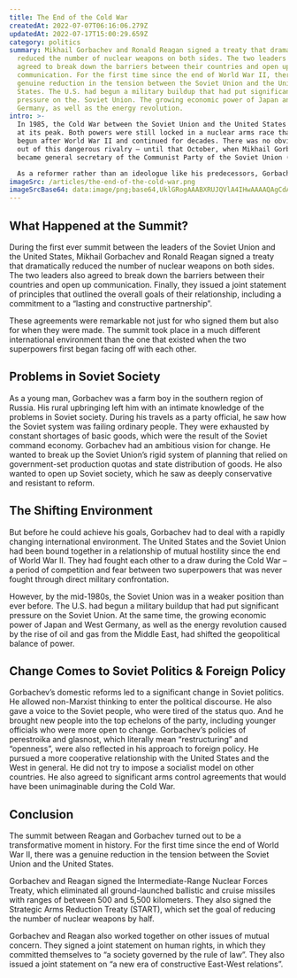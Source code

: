 ```yaml
---
title: The End of the Cold War
createdAt: 2022-07-07T06:16:06.279Z
updatedAt: 2022-07-17T15:00:29.659Z
category: politics
summary: Mikhail Gorbachev and Ronald Reagan signed a treaty that dramatically
  reduced the number of nuclear weapons on both sides. The two leaders also
  agreed to break down the barriers between their countries and open up
  communication. For the first time since the end of World War II, there was a
  genuine reduction in the tension between the Soviet Union and the United
  States. The U.S. had begun a military buildup that had put significant
  pressure on the. Soviet Union. The growing economic power of Japan and West
  Germany, as well as the energy revolution.
intro: >-
  In 1985, the Cold War between the Soviet Union and the United States was
  at its peak. Both powers were still locked in a nuclear arms race that had
  begun after World War II and continued for decades. There was no obvious way
  out of this dangerous rivalry – until that October, when Mikhail Gorbachev
  became general secretary of the Communist Party of the Soviet Union (CPSU).

  As a reformer rather than an ideologue like his predecessors, Gorbachev understood that continuing on this path could lead to catastrophe for his country. In December 1985, he traveled to New York City for a summit with U.S. President Ronald Reagan. At their first meeting, which took place in a small purple room at the UN headquarters, they began what would become a fundamental shift in international relations.
imageSrc: /articles/the-end-of-the-cold-war.png
imageSrcBase64: data:image/png;base64,UklGRogAAABXRUJQVlA4IHwAAAAQAgCdASoKAAoAAUAmJZwCdAEQdrLfOvCQAP77uH9UcD+Si99AdSX1+h/P79HndBmTPxGt796Ge45J695Tf5K2j59M+/+zhOoUjcgrVj63sO/myvTBL3PnhJxXhIJit8g5McbK1APx2hmbWLMY8i2gUV4wWOqX7oxGKYAA
---
```


## What Happened at the Summit?

During the first ever summit between the leaders of the Soviet Union and the United States, Mikhail Gorbachev and Ronald Reagan signed a treaty that dramatically reduced the number of nuclear weapons on both sides. The two leaders also agreed to break down the barriers between their countries and open up communication. Finally, they issued a joint statement of principles that outlined the overall goals of their relationship, including a commitment to a “lasting and constructive partnership”.

These agreements were remarkable not just for who signed them but also for when they were made. The summit took place in a much different international environment than the one that existed when the two superpowers first began facing off with each other.

## Problems in Soviet Society

As a young man, Gorbachev was a farm boy in the southern region of Russia. His rural upbringing left him with an intimate knowledge of the problems in Soviet society. During his travels as a party official, he saw how the Soviet system was failing ordinary people. They were exhausted by constant shortages of basic goods, which were the result of the Soviet command economy.
Gorbachev had an ambitious vision for change. He wanted to break up the Soviet Union’s rigid system of planning that relied on government-set production quotas and state distribution of goods. He also wanted to open up Soviet society, which he saw as deeply conservative and resistant to reform.

## The Shifting Environment

But before he could achieve his goals, Gorbachev had to deal with a rapidly changing international environment. The United States and the Soviet Union had been bound together in a relationship of mutual hostility since the end of World War II. They had fought each other to a draw during the Cold War – a period of competition and fear between two superpowers that was never fought through direct military confrontation.

However, by the mid-1980s, the Soviet Union was in a weaker position than ever before. The U.S. had begun a military buildup that had put significant pressure on the Soviet Union. At the same time, the growing economic power of Japan and West Germany, as well as the energy revolution caused by the rise of oil and gas from the Middle East, had shifted the geopolitical balance of power.

## Change Comes to Soviet Politics & Foreign Policy

Gorbachev’s domestic reforms led to a significant change in Soviet politics. He allowed non-Marxist thinking to enter the political discourse. He also gave a voice to the Soviet people, who were tired of the status quo. And he brought new people into the top echelons of the party, including younger officials who were more open to change.
Gorbachev’s policies of perestroika and glasnost, which literally mean “restructuring” and “openness”, were also reflected in his approach to foreign policy. He pursued a more cooperative relationship with the United States and the West in general. He did not try to impose a socialist model on other countries. He also agreed to significant arms control agreements that would have been unimaginable during the Cold War.

## Conclusion

The summit between Reagan and Gorbachev turned out to be a transformative moment in history. For the first time since the end of World War II, there was a genuine reduction in the tension between the Soviet Union and the United States.

Gorbachev and Reagan signed the Intermediate-Range Nuclear Forces Treaty, which eliminated all ground-launched ballistic and cruise missiles with ranges of between 500 and 5,500 kilometers. They also signed the Strategic Arms Reduction Treaty (START), which set the goal of reducing the number of nuclear weapons by half.

Gorbachev and Reagan also worked together on other issues of mutual concern. They signed a joint statement on human rights, in which they committed themselves to “a society governed by the rule of law”. They also issued a joint statement on “a new era of constructive East-West relations”.
